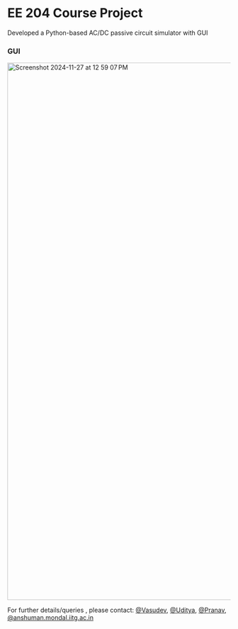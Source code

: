 # EE 204 Course Project
 Developed a Python-based AC/DC passive circuit simulator with GUI 
 


### GUI

<img width="1211" alt="Screenshot 2024-11-27 at 12 59 07 PM" src="https://github.com/user-attachments/assets/2d16be0e-4dea-43ea-bc8c-fc1cd63c036f">

For further details/queries , please contact: 
[@Vasudev](mailto:vasudev@iitg.ac.in), 
[@Uditya](mailto:uditya@iitg.ac.in), 
[@Pranav](mailto:pranav@iitg.ac.in), 
[@anshuman.mondal.iitg.ac.in](mailto:anshuman.mondal@iitg.ac.in)


